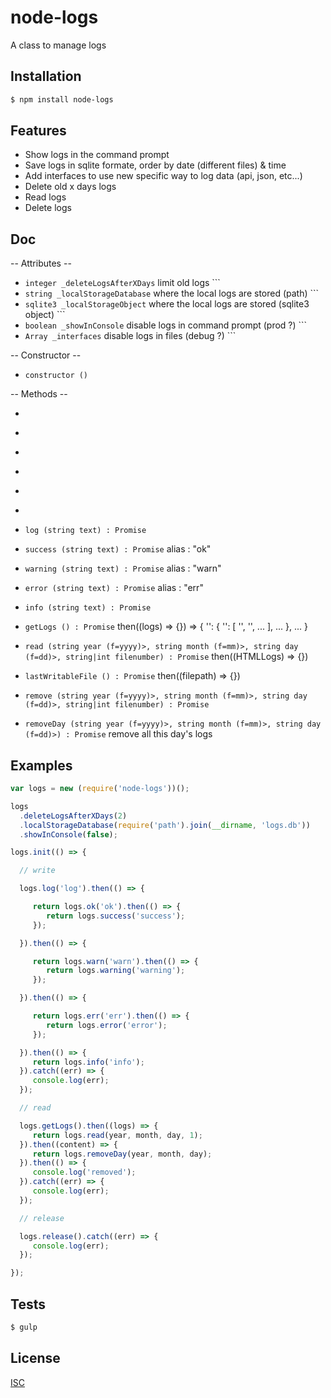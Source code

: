 # node-logs
A class to manage logs


## Installation

```bash
$ npm install node-logs
```

## Features

  * Show logs in the command prompt
  * Save logs in sqlite formate, order by date (different files) & time
  * Add interfaces to use new specific way to log data (api, json, etc...)
  * Delete old x days logs
  * Read logs
  * Delete logs

## Doc

  -- Attributes --

  * ``` integer _deleteLogsAfterXDays ``` limit old logs ```
  * ``` string _localStorageDatabase ``` where the local logs are stored (path) ```
  * ``` sqlite3 _localStorageObject ``` where the local logs are stored (sqlite3 object) ```
  * ``` boolean _showInConsole ``` disable logs in command prompt (prod ?) ```
  * ``` Array _interfaces ```   disable logs in files (debug ?) ```

  -- Constructor --

  * ``` constructor () ```

  -- Methods --

  * ``` deleteLogsAfterXDays (integer deleteLogsAfterXDays) : this
  * ``` localStorageDatabase (string localStorageDatabase) : this
  * ``` showInConsole (boolean showInConsole) : this

  * ``` init () : Promise
  * ``` release () : Promise

  * ``` addInterface () : Promise // add your own way to log data

  * ``` log (string text) : Promise ```
  * ``` success (string text) : Promise ``` alias : "ok"
  * ``` warning (string text) : Promise ``` alias : "warn"
  * ``` error (string text) : Promise ```   alias : "err"
  * ``` info (string text) : Promise ```

  * ``` getLogs () : Promise ``` then((logs) => {}) => { '<year>': { '<month1>': [ '<day1>', '<day2>', ... ], ... }, ... }
  * ``` read (string year (f=yyyy)>, string month (f=mm)>, string day (f=dd)>, string|int filenumber) : Promise ``` then((HTMLLogs) => {})
  * ``` lastWritableFile () : Promise ``` then((filepath) => {})
  * ``` remove (string year (f=yyyy)>, string month (f=mm)>, string day (f=dd)>, string|int filenumber) : Promise ```
  * ``` removeDay (string year (f=yyyy)>, string month (f=mm)>, string day (f=dd)>) : Promise ``` remove all this day's logs

## Examples

```js
var logs = new (require('node-logs'))();

logs
  .deleteLogsAfterXDays(2)
  .localStorageDatabase(require('path').join(__dirname, 'logs.db'))
  .showInConsole(false);

logs.init(() => {

  // write

  logs.log('log').then(() => {

     return logs.ok('ok').then(() => {
        return logs.success('success');
     });

  }).then(() => {

     return logs.warn('warn').then(() => {
        return logs.warning('warning');
     });

  }).then(() => {

     return logs.err('err').then(() => {
        return logs.error('error');
     });

  }).then(() => {
     return logs.info('info');
  }).catch((err) => {
     console.log(err);
  });

  // read

  logs.getLogs().then((logs) => {
     return logs.read(year, month, day, 1);
  }).then((content) => {
     return logs.removeDay(year, month, day);
  }).then(() => {
     console.log('removed');
  }).catch((err) => {
     console.log(err);
  });

  // release

  logs.release().catch((err) => {
     console.log(err);
  });

});
```

## Tests

```bash
$ gulp
```

## License

  [ISC](LICENSE)
